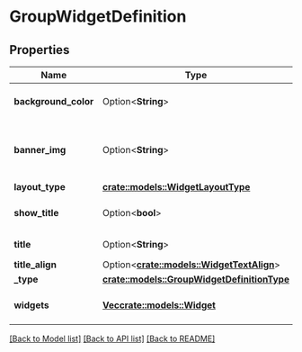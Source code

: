 # GroupWidgetDefinition

## Properties

Name | Type | Description | Notes
------------ | ------------- | ------------- | -------------
**background_color** | Option<**String**> | Background color of the group title. | [optional]
**banner_img** | Option<**String**> | URL of image to display as a banner for the group. | [optional]
**layout_type** | [**crate::models::WidgetLayoutType**](WidgetLayoutType.md) |  | 
**show_title** | Option<**bool**> | Whether to show the title or not. | [optional][default to true]
**title** | Option<**String**> | Title of the widget. | [optional]
**title_align** | Option<[**crate::models::WidgetTextAlign**](WidgetTextAlign.md)> |  | [optional]
**_type** | [**crate::models::GroupWidgetDefinitionType**](GroupWidgetDefinitionType.md) |  | 
**widgets** | [**Vec<crate::models::Widget>**](Widget.md) | List of widget groups. | 

[[Back to Model list]](../README.md#documentation-for-models) [[Back to API list]](../README.md#documentation-for-api-endpoints) [[Back to README]](../README.md)


